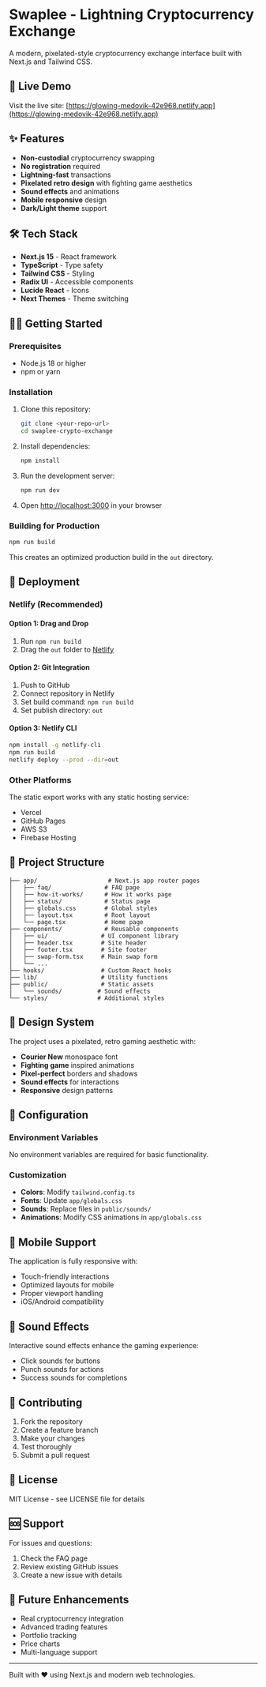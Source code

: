 # Swaplee - Lightning Cryptocurrency Exchange

A modern, pixelated-style cryptocurrency exchange interface built with Next.js and Tailwind CSS.

## 🚀 Live Demo

Visit the live site: [https://glowing-medovik-42e968.netlify.app](https://glowing-medovik-42e968.netlify.app)

## ✨ Features

- **Non-custodial** cryptocurrency swapping
- **No registration** required
- **Lightning-fast** transactions
- **Pixelated retro design** with fighting game aesthetics
- **Sound effects** and animations
- **Mobile responsive** design
- **Dark/Light theme** support

## 🛠️ Tech Stack

- **Next.js 15** - React framework
- **TypeScript** - Type safety
- **Tailwind CSS** - Styling
- **Radix UI** - Accessible components
- **Lucide React** - Icons
- **Next Themes** - Theme switching

## 🏃‍♂️ Getting Started

### Prerequisites

- Node.js 18 or higher
- npm or yarn

### Installation

1. Clone this repository:
   ```bash
   git clone <your-repo-url>
   cd swaplee-crypto-exchange
   ```

2. Install dependencies:
   ```bash
   npm install
   ```

3. Run the development server:
   ```bash
   npm run dev
   ```

4. Open [http://localhost:3000](http://localhost:3000) in your browser

### Building for Production

```bash
npm run build
```

This creates an optimized production build in the `out` directory.

## 🚀 Deployment

### Netlify (Recommended)

#### Option 1: Drag and Drop
1. Run `npm run build`
2. Drag the `out` folder to [Netlify](https://netlify.com)

#### Option 2: Git Integration
1. Push to GitHub
2. Connect repository in Netlify
3. Set build command: `npm run build`
4. Set publish directory: `out`

#### Option 3: Netlify CLI
```bash
npm install -g netlify-cli
npm run build
netlify deploy --prod --dir=out
```

### Other Platforms

The static export works with any static hosting service:
- Vercel
- GitHub Pages
- AWS S3
- Firebase Hosting

## 📁 Project Structure

```
├── app/                    # Next.js app router pages
│   ├── faq/               # FAQ page
│   ├── how-it-works/      # How it works page
│   ├── status/            # Status page
│   ├── globals.css        # Global styles
│   ├── layout.tsx         # Root layout
│   └── page.tsx           # Home page
├── components/            # Reusable components
│   ├── ui/               # UI component library
│   ├── header.tsx        # Site header
│   ├── footer.tsx        # Site footer
│   ├── swap-form.tsx     # Main swap form
│   └── ...
├── hooks/                # Custom React hooks
├── lib/                  # Utility functions
├── public/               # Static assets
│   └── sounds/          # Sound effects
└── styles/              # Additional styles
```

## 🎨 Design System

The project uses a pixelated, retro gaming aesthetic with:
- **Courier New** monospace font
- **Fighting game** inspired animations
- **Pixel-perfect** borders and shadows
- **Sound effects** for interactions
- **Responsive** design patterns

## 🔧 Configuration

### Environment Variables

No environment variables are required for basic functionality.

### Customization

- **Colors**: Modify `tailwind.config.ts`
- **Fonts**: Update `app/globals.css`
- **Sounds**: Replace files in `public/sounds/`
- **Animations**: Modify CSS animations in `app/globals.css`

## 📱 Mobile Support

The application is fully responsive with:
- Touch-friendly interactions
- Optimized layouts for mobile
- Proper viewport handling
- iOS/Android compatibility

## 🎵 Sound Effects

Interactive sound effects enhance the gaming experience:
- Click sounds for buttons
- Punch sounds for actions
- Success sounds for completions

## 🤝 Contributing

1. Fork the repository
2. Create a feature branch
3. Make your changes
4. Test thoroughly
5. Submit a pull request

## 📄 License

MIT License - see LICENSE file for details

## 🆘 Support

For issues and questions:
1. Check the FAQ page
2. Review existing GitHub issues
3. Create a new issue with details

## 🔮 Future Enhancements

- Real cryptocurrency integration
- Advanced trading features
- Portfolio tracking
- Price charts
- Multi-language support

---

Built with ❤️ using Next.js and modern web technologies.